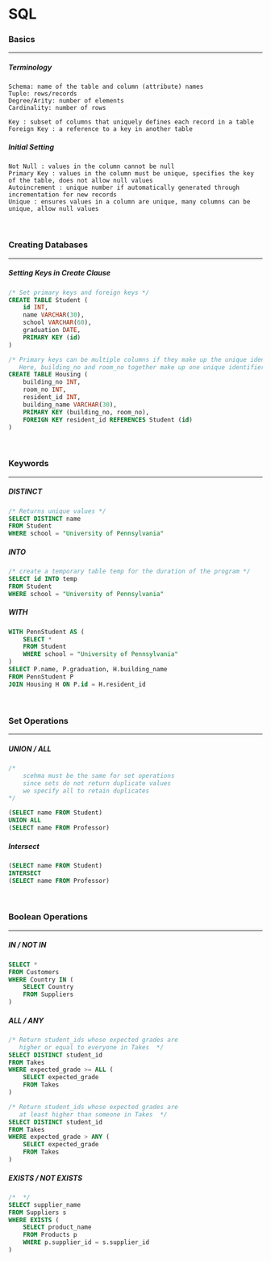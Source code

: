 # SQL 
### Basics
---
##### Terminology 
```
Schema: name of the table and column (attribute) names 
Tuple: rows/records 
Degree/Arity: number of elements
Cardinality: number of rows 

Key : subset of columns that uniquely defines each record in a table 
Foreign Key : a reference to a key in another table 
```

##### Initial Setting
```
Not Null : values in the column cannot be null 
Primary Key : values in the column must be unique, specifies the key of the table, does not allow null values  
Autoincrement : unique number if automatically generated through incrementation for new records 
Unique : ensures values in a column are unique, many columns can be unique, allow null values  
```

<br />

### Creating Databases
---
##### Setting Keys in Create Clause
```sql
/* Set primary keys and foreign keys */
CREATE TABLE Student (
	id INT,
	name VARCHAR(30),
	school VARCHAR(60),
	graduation DATE,
	PRIMARY KEY (id)
)

/* Primary keys can be multiple columns if they make up the unique identifer, 
   Here, building_no and room_no together make up one unique identifier for each tuple */
CREATE TABLE Housing (
	building_no INT,
	room_no INT,
	resident_id INT,
	building_name VARCHAR(30),
	PRIMARY KEY (building_no, room_no),
	FOREIGN KEY resident_id REFERENCES Student (id)
)
```

<br />

### Keywords 
---
##### DISTINCT
```sql
/* Returns unique values */
SELECT DISTINCT name
FROM Student
WHERE school = "University of Pennsylvania"
```

##### INTO
```sql
/* create a temporary table temp for the duration of the program */
SELECT id INTO temp
FROM Student
WHERE school = "University of Pennsylvania"
```

##### WITH
```sql
WITH PennStudent AS (
	SELECT *
	FROM Student
	WHERE school = "University of Pennsylvania"
)
SELECT P.name, P.graduation, H.building_name 
FROM PennStudent P 
JOIN Housing H ON P.id = H.resident_id 
```

<br />

### Set Operations 
---
##### UNION / ALL 
```sql
/* 
	scehma must be the same for set operations 
	since sets do not return duplicate values
	we specify all to retain duplicates
*/

(SELECT name FROM Student)
UNION ALL 
(SELECT name FROM Professor)
```

##### Intersect 
```sql
(SELECT name FROM Student)
INTERSECT 
(SELECT name FROM Professor)
```

<br />

### Boolean Operations 
---
##### IN / NOT IN 
```sql
SELECT *
FROM Customers 
WHERE Country IN (
	SELECT Country 
	FROM Suppliers
)
```

##### ALL / ANY 
```sql
/* Return student_ids whose expected grades are
   higher or equal to everyone in Takes  */
SELECT DISTINCT student_id 
FROM Takes 
WHERE expected_grade >= ALL (
	SELECT expected_grade 
	FROM Takes 
)

/* Return student_ids whose expected grades are
   at least higher than someone in Takes  */
SELECT DISTINCT student_id 
FROM Takes 
WHERE expected_grade > ANY (
	SELECT expected_grade 
	FROM Takes 
)
```

##### EXISTS / NOT EXISTS 
```sql
/*  */
SELECT supplier_name 
FROM Suppliers s
WHERE EXISTS (
	SELECT product_name 
	FROM Products p  
	WHERE p.supplier_id = s.supplier_id 
)
```
